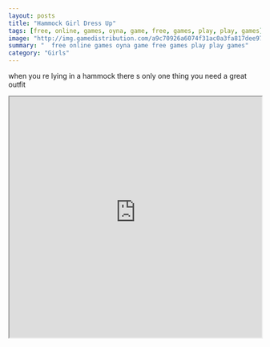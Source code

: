 ```yaml
---
layout: posts
title: "Hammock Girl Dress Up"
tags: [free, online, games, oyna, game, free, games, play, play, games]
image: "http://img.gamedistribution.com/a9c70926a6074f31ac0a3fa817dee979.jpg"
summary: "  free online games oyna game free games play play games"
category: "Girls"
---
```


when you re lying in a hammock there s only one thing you need a great outfit

<iframe width="100%" height="480px;" src="http://flash.gamedistribution.com?game=a9c70926a6074f31ac0a3fa817dee979"></iframe>